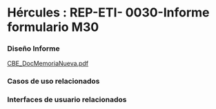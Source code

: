 # Hércules : REP\-ETI\- 0030\-Informe formulario M30







### Diseño Informe

[CBE\_DocMemoriaNueva.pdf](/attachments/597853331/711262328.pdf "attachments/597853331/711262328.pdf")

  








### Casos de uso relacionados







### Interfaces de usuario relacionados















